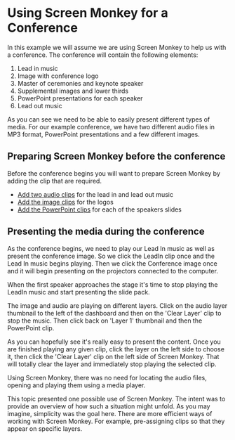 # Using Screen Monkey for a Conference

In this example we will assume we are using Screen Monkey to help us with a conference. The conference will contain the following elements:

1.  Lead in music
2.  Image with conference logo  
3.  Master of ceremonies and keynote speaker  
4.  Supplemental images and lower thirds  
5.  PowerPoint presentations for each speaker
6.  Lead out music  

As you can see we need to be able to easily present different types of media. For our example conference, we have two different audio files in MP3 format, PowerPoint presentations and a few different images.

## Preparing Screen Monkey before the conference
Before the conference begins you will want to prepare Screen Monkey by adding the clip that are required.

- [Add two audio clips](../reference/clipTypes/AudioClip.md) for the lead in and lead out music
- [Add the image clips](../reference/clipTypes/ImageClip.md) for the logos
- [Add the PowerPoint clips](../reference/clipTypes/PowerPointClip.md) for each of the speakers slides

## Presenting the media during the conference
As the conference begins, we need to play our Lead In music as well as present the conference image. So we click the LeadIn clip once and the Lead In music begins playing. Then we click the Conference image once and it will begin presenting on the projectors connected to the computer.

When the first speaker approaches the stage it's time to stop playing the LeadIn music and start presenting the slide pack. 

The image and audio are playing on different layers. Click on the audio layer thumbnail to the left of the dashboard and then on the 'Clear Layer' clip to stop the music. Then click back on 'Layer 1' thumbnail and then the PowerPoint clip.

As you can hopefully see it's really easy to present the content. Once you are finished playing any given clip, click the layer on the left side to choose it, then click the 'Clear Layer' clip on the left side of Screen Monkey. That will totally clear the layer and immediately stop playing the selected clip.

Using Screen Monkey, there was no need for locating the audio files, opening and playing them using a media player. 

This topic presented one possible use of Screen Monkey. The intent was to provide an overview of how such a situation might unfold. As you may imagine, simplicity was the goal here. There are more efficient ways of working with Screen Monkey. For example, pre-assigning clips so that they appear on specific layers.